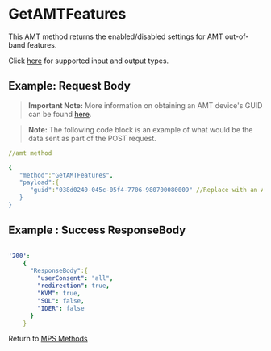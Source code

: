 # GetAMTFeatures

This AMT method returns the enabled/disabled settings for AMT out-of-band features. 

Click [here](types.md) for supported input and output types.

## Example: Request Body

>**Important Note:** More information on obtaining an AMT device's GUID can be found [here](../../Topics/guids.md).

>**Note:** The following code block is an example of what would be the data sent as part of the POST request. 

``` yaml
//amt method

{  
   "method":"GetAMTFeatures",
   "payload":{  
      "guid":"038d0240-045c-05f4-7706-980700080009" //Replace with an AMT Device's GUID
   }
}
```
## Example : Success ResponseBody

``` yaml

'200':
    {
      "ResponseBody":{
        "userConsent": "all",
        "redirection": true,
        "KVM": true,
        "SOL": false,
        "IDER": false
      }
    }

```

Return to [MPS Methods](../indexMPS.md)